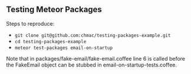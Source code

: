 Testing Meteor Packages
---

Steps to reproduce:

* `git clone git@github.com:chmac/testing-packages-example.git`
* `cd testing-packages-example`
* `meteor test-packages email-on-startup`

Note that in packages/fake-email/fake-email.coffee line 6 is called before the
FakeEmail object can be stubbed in email-on-startup-tests.coffee.
